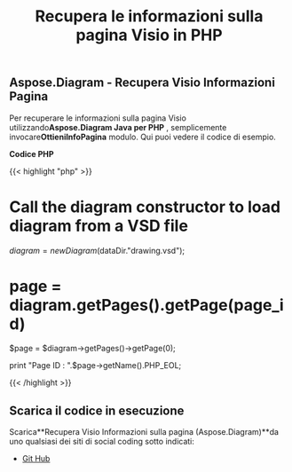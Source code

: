 ﻿---
title: Recupera le informazioni sulla pagina Visio in PHP
type: docs
weight: 30
url: /it/java/retrieve-visio-page-information-in-php/
---
## **Aspose.Diagram - Recupera Visio Informazioni Pagina**
 Per recuperare le informazioni sulla pagina Visio utilizzando**Aspose.Diagram Java per PHP** , semplicemente invocare**OttieniInfoPagina** modulo. Qui puoi vedere il codice di esempio.

**Codice PHP**

{{< highlight "php" >}}

 # Call the diagram constructor to load diagram from a VSD file

$diagram = new Diagram($dataDir."drawing.vsd");

# page = diagram.getPages().getPage(page_id)

$page = $diagram->getPages()->getPage(0);

print "Page ID : ".$page->getName().PHP_EOL;

{{< /highlight >}}
## **Scarica il codice in esecuzione**
 Scarica**Recupera Visio Informazioni sulla pagina (Aspose.Diagram)**da uno qualsiasi dei siti di social coding sotto indicati:

- [Git Hub](https://github.com/asposediagram/Aspose.Diagram-for-Java/blob/master/Plugins/Aspose_Diagram_Java_for_PHP/src/aspose/diagram/WorkingwithPages/GetPageInfo.php)
